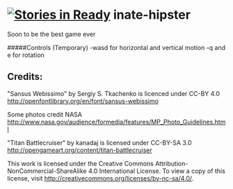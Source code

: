 [![Stories in Ready](https://badge.waffle.io/randomcrispy/inate-hipster.png?label=ready&title=Ready)](https://waffle.io/randomcrispy/inate-hipster)
inate-hipster
=============

Soon to be the best game ever

#####Controls (Temporary)
-wasd for horizontal and vertical motion
-q and e for rotation



Credits:
-----------------

"Sansus Webissimo" by Sergiy S. Tkachenko is licenced under CC-BY 4.0
http://openfontlibrary.org/en/font/sansus-webissimo

Some photos credit NASA
http://www.nasa.gov/audience/formedia/features/MP_Photo_Guidelines.html

"Titan Battlecruiser" by kanadaj is licensed under CC-BY-SA 3.0
http://opengameart.org/content/titan-battlecruiser

This work is licensed under the Creative Commons Attribution-NonCommercial-ShareAlike 4.0 International License. To view a copy of this license, visit http://creativecommons.org/licenses/by-nc-sa/4.0/.
